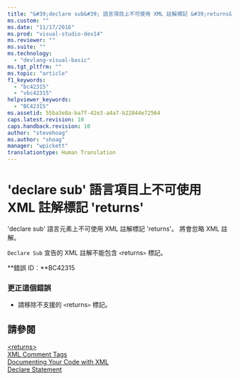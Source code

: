 ```yaml
---
title: "&#39;declare sub&#39; 語言項目上不可使用 XML 註解標記 &#39;returns&#39; | Microsoft Docs"
ms.custom: ""
ms.date: "11/17/2016"
ms.prod: "visual-studio-dev14"
ms.reviewer: ""
ms.suite: ""
ms.technology: 
  - "devlang-visual-basic"
ms.tgt_pltfrm: ""
ms.topic: "article"
f1_keywords: 
  - "bc42315"
  - "vbc42315"
helpviewer_keywords: 
  - "BC42315"
ms.assetid: 55ba3e8a-ba7f-42e3-a4a7-b22844e72564
caps.latest.revision: 10
caps.handback.revision: 10
author: "stevehoag"
ms.author: "shoag"
manager: "wpickett"
translationtype: Human Translation
---
```

# &#39;declare sub&#39; 語言項目上不可使用 XML 註解標記 &#39;returns&#39;
'declare sub' 語言元素上不可使用 XML 註解標記 'returns'。 將會忽略 XML 註解。  
  
 `Declare Sub` 宣告的 XML 註解不能包含 `<`returns`>` 標記。  
  
 **錯誤 ID︰**BC42315  
  
### 更正這個錯誤  
  
-   請移除不支援的 `<`returns`>` 標記。  
  
## 請參閱  
 [\<returns\>](../../visual-basic/language-reference/xmldoc/returns.md)   
 [XML Comment Tags](../../visual-basic/language-reference/xmldoc/recommended-xml-tags-for-documentation-comments.md)   
 [Documenting Your Code with XML](../../visual-basic/programming-guide/program-structure/documenting-your-code-with-xml.md)   
 [Declare Statement](../../visual-basic/language-reference/statements/declare-statement.md)